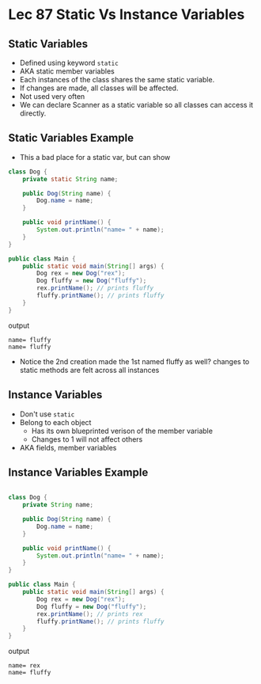 # Lec 87 Static Vs Instance Variables

## Static Variables
* Defined using keyword `static`
* AKA static member variables
* Each instances of the class shares the same static variable.
* If changes are made, all classes will be affected.
* Not used very often
* We can declare Scanner as a static variable so all classes can access it directly.

## Static Variables Example
* This a bad place for a static var, but can show
```java
class Dog {
    private static String name;

    public Dog(String name) {
        Dog.name = name;
    }

    public void printName() {
        System.out.println("name= " + name);
    }
}

public class Main {
    public static void main(String[] args) {
        Dog rex = new Dog("rex");
        Dog fluffy = new Dog("fluffy");
        rex.printName(); // prints fluffy
        fluffy.printName(); // prints fluffy
    }
}
```
output
```
name= fluffy
name= fluffy
```
* Notice the 2nd creation made the 1st named fluffy as well? changes to static methods are felt across all instances


## Instance Variables
* Don't use `static`
* Belong to each object
  * Has its own blueprinted verison of the member variable
  * Changes to 1 will not affect others
* AKA fields, member variables

## Instance Variables Example
```java

class Dog {
    private String name;

    public Dog(String name) {
        Dog.name = name;
    }

    public void printName() {
        System.out.println("name= " + name);
    }
}

public class Main {
    public static void main(String[] args) {
        Dog rex = new Dog("rex");
        Dog fluffy = new Dog("fluffy");
        rex.printName(); // prints rex
        fluffy.printName(); // prints fluffy
    }
}
```
output
```
name= rex
name= fluffy
```